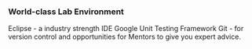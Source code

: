 ### World-class Lab Environment

Eclipse - a industry strength IDE
Google Unit Testing Framework 
Git - for version control and opportunities for Mentors to give you expert advice. 
